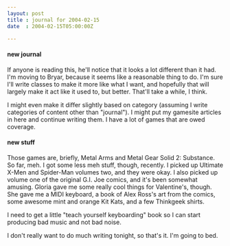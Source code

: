 ```yaml
---
layout: post
title : journal for 2004-02-15
date  : 2004-02-15T05:00:00Z

---
```

<h4>new journal</h4>If anyone is reading this, he'll notice that it looks a lot different than it had.  I'm moving to Bryar, because it seems like a reasonable thing to do.  I'm sure I'll write classes to make it more like what I want, and hopefully that will largely make it act like it used to, but better.  That'll take a while, I think.

I might even make it differ slightly based on category (assuming I write categories of content other than "journal").  I might put my gamesite articles in here and continue writing them.  I have a lot of games that are owed coverage.<h4>new stuff</h4>Those games are, briefly, Metal Arms and Metal Gear Solid 2: Substance.  So far, meh.  I got some less meh stuff, though, recently.  I picked up Ultimate X-Men and Spider-Man volumes two, and they were okay.  I also picked up volume one of the original G.I. Joe comics, and it's been somewhat amusing.  Gloria gave me some really cool things for Valentine's, though.  She gave me a MIDI keyboard, a book of Alex Ross's art from the comics, some awesome mint and orange Kit Kats, and a few Thinkgeek shirts.

I need to get a little "teach yourself keyboarding" book so I can start producing bad music and not bad noise.

I don't really want to do much writing tonight, so that's it.  I'm going to bed.

